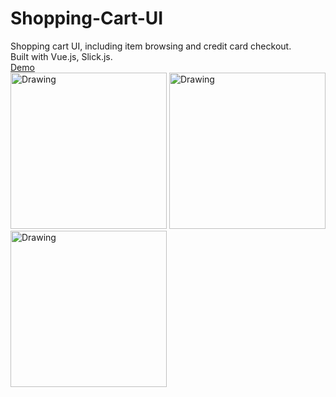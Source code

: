# Shopping-Cart-UI
Shopping cart UI, including item browsing and credit card checkout.  
Built with Vue.js, Slick.js.  
[Demo](https://codepen.io/Yumichen/pen/vxzbbG)  
<img src="https://s6.postimg.cc/8cqf5lfgh/014.jpg" alt="Drawing" width="250px"/>
<img src="https://s6.postimg.cc/op0gvbts1/015.jpg" alt="Drawing" width="250px"/>
<img src="https://s6.postimg.cc/5mh38eirl/016.jpg" alt="Drawing" width="250px"/>
